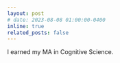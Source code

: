 ```yaml
---
layout: post
# date: 2023-08-08 01:00:00-0400
inline: true
related_posts: false
---
```


I earned my MA in Cognitive Science.
